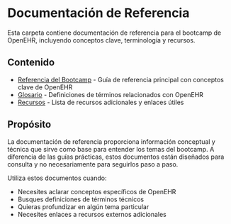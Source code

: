 # Documentación de Referencia

Esta carpeta contiene documentación de referencia para el bootcamp de OpenEHR, incluyendo conceptos clave, terminología y recursos.

## Contenido

- [Referencia del Bootcamp](bootcamp_reference.md) - Guía de referencia principal con conceptos clave de OpenEHR
- [Glosario](glossary.md) - Definiciones de términos relacionados con OpenEHR
- [Recursos](resources.md) - Lista de recursos adicionales y enlaces útiles

## Propósito

La documentación de referencia proporciona información conceptual y técnica que sirve como base para entender los temas del bootcamp. A diferencia de las guías prácticas, estos documentos están diseñados para consulta y no necesariamente para seguirlos paso a paso.

Utiliza estos documentos cuando:
- Necesites aclarar conceptos específicos de OpenEHR
- Busques definiciones de términos técnicos
- Quieras profundizar en algún tema particular
- Necesites enlaces a recursos externos adicionales
